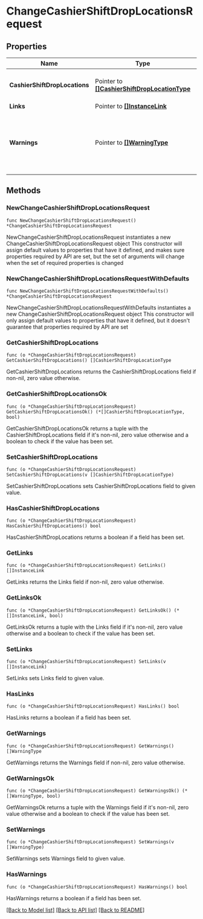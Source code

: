 # ChangeCashierShiftDropLocationsRequest

## Properties

Name | Type | Description | Notes
------------ | ------------- | ------------- | -------------
**CashierShiftDropLocations** | Pointer to [**[]CashierShiftDropLocationType**](CashierShiftDropLocationType.md) | List of Cashier Shift Drop Locations. | [optional] 
**Links** | Pointer to [**[]InstanceLink**](InstanceLink.md) |  | [optional] 
**Warnings** | Pointer to [**[]WarningType**](WarningType.md) | Used in conjunction with the Success element to define a business error. | [optional] 

## Methods

### NewChangeCashierShiftDropLocationsRequest

`func NewChangeCashierShiftDropLocationsRequest() *ChangeCashierShiftDropLocationsRequest`

NewChangeCashierShiftDropLocationsRequest instantiates a new ChangeCashierShiftDropLocationsRequest object
This constructor will assign default values to properties that have it defined,
and makes sure properties required by API are set, but the set of arguments
will change when the set of required properties is changed

### NewChangeCashierShiftDropLocationsRequestWithDefaults

`func NewChangeCashierShiftDropLocationsRequestWithDefaults() *ChangeCashierShiftDropLocationsRequest`

NewChangeCashierShiftDropLocationsRequestWithDefaults instantiates a new ChangeCashierShiftDropLocationsRequest object
This constructor will only assign default values to properties that have it defined,
but it doesn't guarantee that properties required by API are set

### GetCashierShiftDropLocations

`func (o *ChangeCashierShiftDropLocationsRequest) GetCashierShiftDropLocations() []CashierShiftDropLocationType`

GetCashierShiftDropLocations returns the CashierShiftDropLocations field if non-nil, zero value otherwise.

### GetCashierShiftDropLocationsOk

`func (o *ChangeCashierShiftDropLocationsRequest) GetCashierShiftDropLocationsOk() (*[]CashierShiftDropLocationType, bool)`

GetCashierShiftDropLocationsOk returns a tuple with the CashierShiftDropLocations field if it's non-nil, zero value otherwise
and a boolean to check if the value has been set.

### SetCashierShiftDropLocations

`func (o *ChangeCashierShiftDropLocationsRequest) SetCashierShiftDropLocations(v []CashierShiftDropLocationType)`

SetCashierShiftDropLocations sets CashierShiftDropLocations field to given value.

### HasCashierShiftDropLocations

`func (o *ChangeCashierShiftDropLocationsRequest) HasCashierShiftDropLocations() bool`

HasCashierShiftDropLocations returns a boolean if a field has been set.

### GetLinks

`func (o *ChangeCashierShiftDropLocationsRequest) GetLinks() []InstanceLink`

GetLinks returns the Links field if non-nil, zero value otherwise.

### GetLinksOk

`func (o *ChangeCashierShiftDropLocationsRequest) GetLinksOk() (*[]InstanceLink, bool)`

GetLinksOk returns a tuple with the Links field if it's non-nil, zero value otherwise
and a boolean to check if the value has been set.

### SetLinks

`func (o *ChangeCashierShiftDropLocationsRequest) SetLinks(v []InstanceLink)`

SetLinks sets Links field to given value.

### HasLinks

`func (o *ChangeCashierShiftDropLocationsRequest) HasLinks() bool`

HasLinks returns a boolean if a field has been set.

### GetWarnings

`func (o *ChangeCashierShiftDropLocationsRequest) GetWarnings() []WarningType`

GetWarnings returns the Warnings field if non-nil, zero value otherwise.

### GetWarningsOk

`func (o *ChangeCashierShiftDropLocationsRequest) GetWarningsOk() (*[]WarningType, bool)`

GetWarningsOk returns a tuple with the Warnings field if it's non-nil, zero value otherwise
and a boolean to check if the value has been set.

### SetWarnings

`func (o *ChangeCashierShiftDropLocationsRequest) SetWarnings(v []WarningType)`

SetWarnings sets Warnings field to given value.

### HasWarnings

`func (o *ChangeCashierShiftDropLocationsRequest) HasWarnings() bool`

HasWarnings returns a boolean if a field has been set.


[[Back to Model list]](../README.md#documentation-for-models) [[Back to API list]](../README.md#documentation-for-api-endpoints) [[Back to README]](../README.md)


